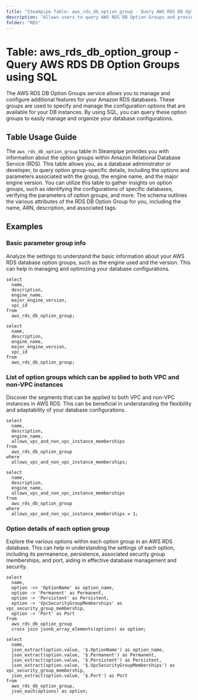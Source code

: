 ```yaml
---
title: "Steampipe Table: aws_rds_db_option_group - Query AWS RDS DB Option Groups using SQL"
description: "Allows users to query AWS RDS DB Option Groups and provides information about the option groups within Amazon Relational Database Service (RDS)."
folder: "RDS"
---
```


# Table: aws_rds_db_option_group - Query AWS RDS DB Option Groups using SQL

The AWS RDS DB Option Groups service allows you to manage and configure additional features for your Amazon RDS databases. These groups are used to specify and manage the configuration options that are available for your DB instances. By using SQL, you can query these option groups to easily manage and organize your database configurations.

## Table Usage Guide

The `aws_rds_db_option_group` table in Steampipe provides you with information about the option groups within Amazon Relational Database Service (RDS). This table allows you, as a database administrator or developer, to query option group-specific details, including the options and parameters associated with the group, the engine name, and the major engine version. You can utilize this table to gather insights on option groups, such as identifying the configurations of specific databases, verifying the parameters of option groups, and more. The schema outlines the various attributes of the RDS DB Option Group for you, including the name, ARN, description, and associated tags.

## Examples

### Basic parameter group info
Analyze the settings to understand the basic information about your AWS RDS database option groups, such as the engine used and the version. This can help in managing and optimizing your database configurations.

```sql+postgres
select
  name,
  description,
  engine_name,
  major_engine_version,
  vpc_id
from
  aws_rds_db_option_group;
```

```sql+sqlite
select
  name,
  description,
  engine_name,
  major_engine_version,
  vpc_id
from
  aws_rds_db_option_group;
```


### List of option groups which can be applied to both VPC and non-VPC instances
Discover the segments that can be applied to both VPC and non-VPC instances in AWS RDS. This can be beneficial in understanding the flexibility and adaptability of your database configurations.

```sql+postgres
select
  name,
  description,
  engine_name,
  allows_vpc_and_non_vpc_instance_memberships
from
  aws_rds_db_option_group
where
  allows_vpc_and_non_vpc_instance_memberships;
```

```sql+sqlite
select
  name,
  description,
  engine_name,
  allows_vpc_and_non_vpc_instance_memberships
from
  aws_rds_db_option_group
where
  allows_vpc_and_non_vpc_instance_memberships = 1;
```


### Option details of each option group
Explore the various options within each option group in an AWS RDS database. This can help in understanding the settings of each option, including its permanence, persistence, associated security group memberships, and port, aiding in effective database management and security.

```sql+postgres
select
  name,
  option ->> 'OptionName' as option_name,
  option -> 'Permanent' as Permanent,
  option -> 'Persistent' as Persistent,
  option -> 'VpcSecurityGroupMemberships' as vpc_security_group_membership,
  option -> 'Port' as Port
from
  aws_rds_db_option_group
  cross join jsonb_array_elements(options) as option;
```

```sql+sqlite
select
  name,
  json_extract(option.value, '$.OptionName') as option_name,
  json_extract(option.value, '$.Permanent') as Permanent,
  json_extract(option.value, '$.Persistent') as Persistent,
  json_extract(option.value, '$.VpcSecurityGroupMemberships') as vpc_security_group_membership,
  json_extract(option.value, '$.Port') as Port
from
  aws_rds_db_option_group,
  json_each(options) as option;
```